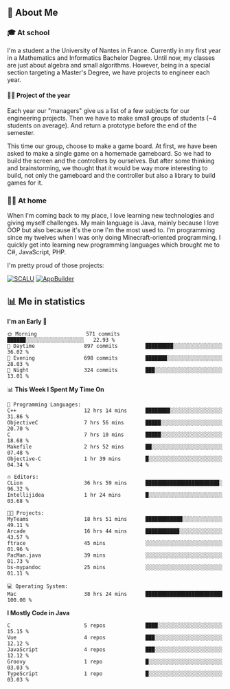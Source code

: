 ## 👀 About Me

### 🎓 At school

I'm a student a the University of Nantes in France. Currently in my first year in a Mathematics and Informatics Bachelor Degree. Until now, my classes are just about algebra and small algorithms. However, being in a special section targeting a Master's Degree, we have projects to engineer each year. 

#### 🔧🔬 Project of the year

Each year our "managers" give us a list of a few subjects for our engineering projects. Then we have to make small groups of students (~4 students on average). And return a prototype before the end of the semester.

This time our group, choose to make a game board. At first, we have been asked to make a single game on a homemade gameboard. So we had to build the screen and the controllers by ourselves. 
But after some thinking and brainstorming, we thought that it would be way more interesting to build, not only the gameboard and the controller but also a library to build games for it.

### 👨‍💻 At home

When I'm coming back to my place, I love learning new technologies and giving myself challenges. My main language is Java, mainly because I love OOP but also because it's the one I'm the most used to. I'm programming since my twelves when I was only doing Minecraft-oriented programming.  I quickly get into learning new programming languages which brought me to C#, JavaScript, PHP. 

I'm pretty proud of those projects:

[![SCALU](https://github-readme-stats.vercel.app/api/pin?username=renardfute&repo=SCALU)](https://github.com/renardfute/scalu)
[![AppBuilder](https://github-readme-stats.vercel.app/api/pin?username=pulsedev2&repo=AppBuilder)](https://github.com/pulsedev2/AppBuilder)

## 📊 Me in statistics
<!--START_SECTION:waka-->
**I'm an Early 🐤** 

```text
🌞 Morning                571 commits         ██████░░░░░░░░░░░░░░░░░░░   22.93 % 
🌆 Daytime                897 commits         █████████░░░░░░░░░░░░░░░░   36.02 % 
🌃 Evening                698 commits         ███████░░░░░░░░░░░░░░░░░░   28.03 % 
🌙 Night                  324 commits         ███░░░░░░░░░░░░░░░░░░░░░░   13.01 % 
```


📊 **This Week I Spent My Time On** 

```text
💬 Programming Languages: 
C++                      12 hrs 14 mins      ████████░░░░░░░░░░░░░░░░░   31.86 % 
ObjectiveC               7 hrs 56 mins       █████░░░░░░░░░░░░░░░░░░░░   20.70 % 
C                        7 hrs 10 mins       █████░░░░░░░░░░░░░░░░░░░░   18.68 % 
Makefile                 2 hrs 52 mins       ██░░░░░░░░░░░░░░░░░░░░░░░   07.48 % 
Objective-C              1 hr 39 mins        █░░░░░░░░░░░░░░░░░░░░░░░░   04.34 % 

🔥 Editors: 
CLion                    36 hrs 59 mins      ████████████████████████░   96.32 % 
Intellijidea             1 hr 24 mins        █░░░░░░░░░░░░░░░░░░░░░░░░   03.68 % 

🐱‍💻 Projects: 
MyTeams                  18 hrs 51 mins      ████████████░░░░░░░░░░░░░   49.11 % 
Arcade                   16 hrs 44 mins      ███████████░░░░░░░░░░░░░░   43.57 % 
ftrace                   45 mins             ░░░░░░░░░░░░░░░░░░░░░░░░░   01.96 % 
PacMan.java              39 mins             ░░░░░░░░░░░░░░░░░░░░░░░░░   01.73 % 
bs-mypandoc              25 mins             ░░░░░░░░░░░░░░░░░░░░░░░░░   01.11 % 

💻 Operating System: 
Mac                      38 hrs 24 mins      █████████████████████████   100.00 % 
```

**I Mostly Code in Java** 

```text
C                        5 repos             ████░░░░░░░░░░░░░░░░░░░░░   15.15 % 
Vue                      4 repos             ███░░░░░░░░░░░░░░░░░░░░░░   12.12 % 
JavaScript               4 repos             ███░░░░░░░░░░░░░░░░░░░░░░   12.12 % 
Groovy                   1 repo              █░░░░░░░░░░░░░░░░░░░░░░░░   03.03 % 
TypeScript               1 repo              █░░░░░░░░░░░░░░░░░░░░░░░░   03.03 % 
```




<!--END_SECTION:waka-->
